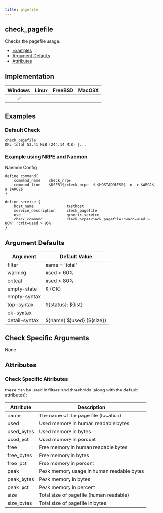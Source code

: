 ```yaml
---
title: pagefile
---
```


## check_pagefile

Checks the pagefile usage.

- [Examples](#examples)
- [Argument Defaults](#argument-defaults)
- [Attributes](#attributes)

## Implementation

| Windows            | Linux | FreeBSD | MacOSX |
|:------------------:|:-----:|:-------:|:------:|
| :white_check_mark: |       |         |        |

## Examples

### Default Check

    check_pagefile
    OK: total 53.41 MiB (244.14 MiB) |...

### Example using NRPE and Naemon

Naemon Config

    define command{
        command_name    check_nrpe
        command_line    $USER1$/check_nrpe -H $HOSTADDRESS$ -n -c $ARG1$ -a $ARG2$
    }

    define service {
        host_name               testhost
        service_description     check_pagefile
        use                     generic-service
        check_command           check_nrpe!check_pagefile!'warn=used > 80%' 'crit=used > 95%'
    }

## Argument Defaults

| Argument      | Default Value                |
| ------------- | ---------------------------- |
| filter        | name = 'total'               |
| warning       | used > 60%                   |
| critcal       | used > 80%                   |
| empty-state   | 0 (OK)                       |
| empty-syntax  |                              |
| top-syntax    | \${status}: \${list}         |
| ok-syntax     |                              |
| detail-syntax | \${name} \${used} (\${size}) |

## Check Specific Arguments

None

## Attributes

### Check Specific Attributes

these can be used in filters and thresholds (along with the default attributes):

| Attribute  | Description                               |
| ---------- | ----------------------------------------- |
| name       | The name of the page file (location)      |
| used       | Used memory in human readable bytes       |
| used_bytes | Used memory in bytes                      |
| used_pct   | Used memory in percent                    |
| free       | Free memory in human readable bytes       |
| free_bytes | Free memory in bytes                      |
| free_pct   | Free memory in percent                    |
| peak       | Peak memory usage in human readable bytes |
| peak_bytes | Peak memory in bytes                      |
| peak_pct   | Peak memory in percent                    |
| size       | Total size of pagefile (human readable)   |
| size_bytes | Total size of pagefile in bytes           |
